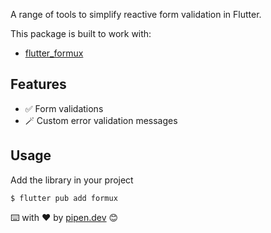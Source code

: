 A range of tools to simplify reactive form validation in Flutter.

This package is built to work with:

- [flutter_formux](https://pub.dev/packages/flutter_formux)

## Features

- ✅ Form validations
- 🪄 Custom error validation messages

## Usage

Add the library in your project

```console
$ flutter pub add formux
```

⌨️ with ❤️ by [pipen.dev](https://pipen.dev) 😊
